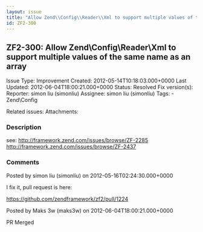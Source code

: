```yaml
---
layout: issue
title: "Allow Zend\\Config\\Reader\\Xml to support multiple values of the same name as an array"
id: ZF2-300
---
```


ZF2-300: Allow Zend\\Config\\Reader\\Xml to support multiple values of the same name as an array
------------------------------------------------------------------------------------------------

 Issue Type: Improvement Created: 2012-05-14T10:18:03.000+0000 Last Updated: 2012-06-04T18:00:21.000+0000 Status: Resolved Fix version(s): 
 Reporter:  simon liu (simonliu)  Assignee:  simon liu (simonliu)  Tags: - Zend\\Config
 
 Related issues: 
 Attachments: 
### Description

see: <http://framework.zend.com/issues/browse/ZF-2285> <http://framework.zend.com/issues/browse/ZF-2437>

 

 

### Comments

Posted by simon liu (simonliu) on 2012-05-16T02:24:30.000+0000

I fix it, pull request is here:

<https://github.com/zendframework/zf2/pull/1224>

 

 

Posted by Maks 3w (maks3w) on 2012-06-04T18:00:21.000+0000

PR Merged

 

 